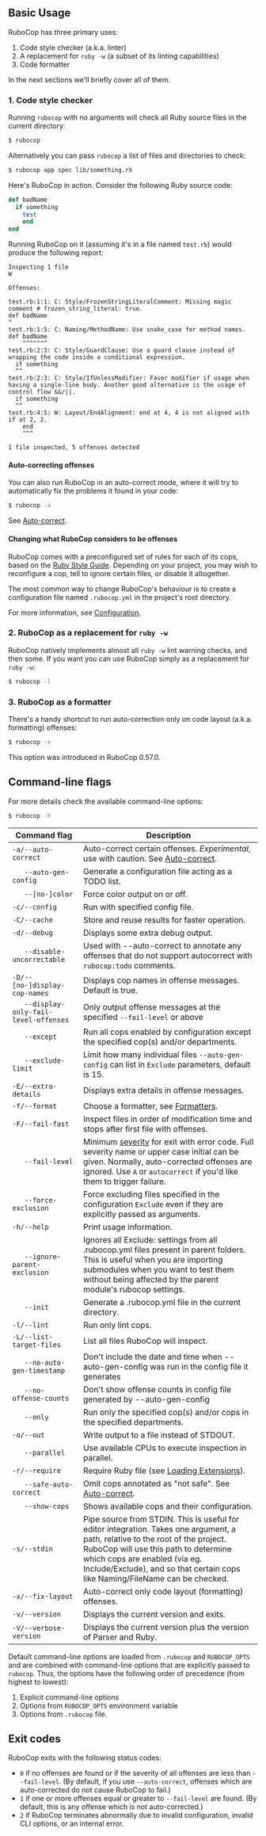 ## Basic Usage

RuboCop has three primary uses:

1. Code style checker (a.k.a. linter)
1. A replacement for `ruby -w` (a subset of its linting capabilities)
1. Code formatter

In the next sections we'll briefly cover all of them.

### 1. Code style checker

Running `rubocop` with no arguments will check all Ruby source files
in the current directory:

```sh
$ rubocop
```

Alternatively you can pass `rubocop` a list of files and directories to check:

```sh
$ rubocop app spec lib/something.rb
```

Here's RuboCop in action. Consider the following Ruby source code:

```ruby
def badName
  if something
    test
    end
end
```

Running RuboCop on it (assuming it's in a file named `test.rb`) would produce the following report:

```
Inspecting 1 file
W

Offenses:

test.rb:1:1: C: Style/FrozenStringLiteralComment: Missing magic comment # frozen_string_literal: true.
def badName
^
test.rb:1:5: C: Naming/MethodName: Use snake_case for method names.
def badName
    ^^^^^^^
test.rb:2:3: C: Style/GuardClause: Use a guard clause instead of wrapping the code inside a conditional expression.
  if something
  ^^
test.rb:2:3: C: Style/IfUnlessModifier: Favor modifier if usage when having a single-line body. Another good alternative is the usage of control flow &&/||.
  if something
  ^^
test.rb:4:5: W: Layout/EndAlignment: end at 4, 4 is not aligned with if at 2, 2.
    end
    ^^^

1 file inspected, 5 offenses detected
```

#### Auto-correcting offenses

You can also run RuboCop in an auto-correct mode, where it will try to
automatically fix the problems it found in your code:

```sh
$ rubocop -a
```

See [Auto-correct](auto_correct.md).

#### Changing what RuboCop considers to be offenses

RuboCop comes with a preconfigured set of rules for each of its cops, based on the [Ruby Style Guide](https://rubystyle.guide).
Depending on your project, you may wish to reconfigure a cop, tell to ignore certain files, or disable it altogether.

The most common way to change RuboCop's behaviour is to create a configuration file named `.rubocop.yml` in the
project's root directory.

For more information, see [Configuration](configuration.md).

### 2. RuboCop as a replacement for `ruby -w`

RuboCop natively implements almost all `ruby -w` lint warning checks, and then some. If you want you can use RuboCop
simply as a replacement for `ruby -w`:

```sh
$ rubocop -l
```

### 3. RuboCop as a formatter

There's a handy shortcut to run auto-correction only on code layout (a.k.a. formatting) offenses:

```sh
$ rubocop -x
```

This option was introduced in RuboCop 0.57.0.

## Command-line flags

For more details check the available command-line options:

```sh
$ rubocop -h
```

Command flag                    | Description
--------------------------------|------------------------------------------------------------
`-a/--auto-correct`             | Auto-correct certain offenses. *Experimental*, use with caution. See [Auto-correct](auto_correct.md).
`   --auto-gen-config`          | Generate a configuration file acting as a TODO list.
`   --[no-]color`               | Force color output on or off.
`-c/--config`                   | Run with specified config file.
`-C/--cache`                    | Store and reuse results for faster operation.
`-d/--debug`                    | Displays some extra debug output.
`   --disable-uncorrectable`    | Used with --auto-correct to annotate any offenses that do not support autocorrect with `rubocop:todo` comments.
`-D/--[no-]display-cop-names`   | Displays cop names in offense messages. Default is true.
`   --display-only-fail-level-offenses` | Only output offense messages at the specified `--fail-level` or above
`   --except`                   | Run all cops enabled by configuration except the specified cop(s) and/or departments.
`   --exclude-limit`            | Limit how many individual files `--auto-gen-config` can list in `Exclude` parameters, default is 15.
`-E/--extra-details`            | Displays extra details in offense messages.
`-f/--format`                   | Choose a formatter, see [Formatters](formatters.md).
`-F/--fail-fast`                | Inspect files in order of modification time and stops after first file with offenses.
`   --fail-level`               | Minimum [severity](configuration.md#severity) for exit with error code. Full severity name or upper case initial can be given. Normally, auto-corrected offenses are ignored. Use `A` or `autocorrect` if you'd like them to trigger failure.
`   --force-exclusion`          | Force excluding files specified in the configuration `Exclude` even if they are explicitly passed as arguments.
`-h/--help`                     | Print usage information.
`   --ignore-parent-exclusion`  | Ignores all Exclude: settings from all .rubocop.yml files present in parent folders. This is useful when you are importing submodules when you want to test them without being affected by the parent module's rubocop settings.
`   --init`                     | Generate a .rubocop.yml file in the current directory.
`-l/--lint`                     | Run only lint cops.
`-L/--list-target-files`        | List all files RuboCop will inspect.
`   --no-auto-gen-timestamp`    | Don't include the date and time when --auto-gen-config was run in the config file it generates
`   --no-offense-counts`        | Don't show offense counts in config file generated by --auto-gen-config
`   --only`                     | Run only the specified cop(s) and/or cops in the specified departments.
`-o/--out`                      | Write output to a file instead of STDOUT.
`   --parallel`                 | Use available CPUs to execute inspection in parallel.
`-r/--require`                  | Require Ruby file (see [Loading Extensions](extensions.md#loading-extensions)).
`   --safe-auto-correct`        | Omit cops annotated as "not safe". See [Auto-correct](auto_correct.md).
`   --show-cops`                | Shows available cops and their configuration.
`-s/--stdin`                    | Pipe source from STDIN. This is useful for editor integration. Takes one argument, a path, relative to the root of the project. RuboCop will use this path to determine which cops are enabled (via eg. Include/Exclude), and so that certain cops like Naming/FileName can be checked.
`-x/--fix-layout`               | Auto-correct only code layout (formatting) offenses.
`-v/--version`                  | Displays the current version and exits.
`-V/--verbose-version`          | Displays the current version plus the version of Parser and Ruby.

Default command-line options are loaded from `.rubocop` and `RUBOCOP_OPTS` and are combined with command-line options that are explicitly passed to `rubocop`.
Thus, the options have the following order of precedence (from highest to lowest):

1. Explicit command-line options
2. Options from `RUBOCOP_OPTS` environment variable
3. Options from `.rubocop` file.

## Exit codes

RuboCop exits with the following status codes:

- `0` if no offenses are found or if the severity of all offenses are less than
  `--fail-level`. (By default, if you use `--auto-correct`, offenses which are
  auto-corrected do not cause RuboCop to fail.)
- `1` if one or more offenses equal or greater to `--fail-level` are found. (By
  default, this is any offense which is not auto-corrected.)
- `2` if RuboCop terminates abnormally due to invalid configuration, invalid CLI
  options, or an internal error.
